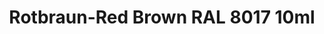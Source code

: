 ---
layout: product
title: "Rotbraun-Red Brown RAL 8017  10ml"
price: "330" 
desc: "Acrylic Laquer 10mL"
img_path: "/assets/img/RC068.webp"
brand: "AK "
available: false
special_offer: false
new: false
soon: false
cat: "020000"
subcat: "020200"
subsubcat: "020201"
sifra: "RC068"
popular: false
---